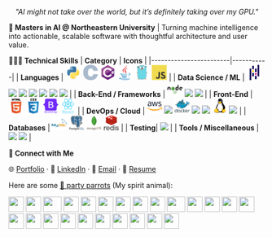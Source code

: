 <p align="center"><i>"AI might not take over the world, but it’s definitely taking over my GPU."</i></p>

**🧠 Masters in AI @ Northeastern University** | Turning machine intelligence into actionable, scalable software with thoughtful architecture and user value. 

**👩🏻‍💻 Technical Skills**
| **Category**           | **Icons** |
|------------------------|-----------|
| **Languages**          | <img src="https://raw.githubusercontent.com/devicons/devicon/master/icons/python/python-original.svg" width="30"/> <img src="https://raw.githubusercontent.com/devicons/devicon/master/icons/c/c-original.svg" width="30"/> <img src="https://raw.githubusercontent.com/devicons/devicon/master/icons/csharp/csharp-original.svg" width="30"/> <img src="https://raw.githubusercontent.com/devicons/devicon/master/icons/java/java-original.svg" width="30"/>  <img src="https://raw.githubusercontent.com/devicons/devicon/master/icons/go/go-original.svg" width="30"/> <img src="https://raw.githubusercontent.com/devicons/devicon/master/icons/javascript/javascript-original.svg" width="30"/> |
| **Data Science / ML**  | <img src="https://raw.githubusercontent.com/devicons/devicon/2ae2a900d2f041da66e950e4d48052658d850630/icons/pandas/pandas-original.svg" width="30"/> <img src="https://upload.wikimedia.org/wikipedia/commons/0/05/Scikit_learn_logo_small.svg" width="30"/> <img src="https://www.vectorlogo.zone/logos/pytorch/pytorch-icon.svg" width="30"/> <img src="https://www.vectorlogo.zone/logos/tensorflow/tensorflow-icon.svg" width="30"/> <img src="https://seaborn.pydata.org/_images/logo-mark-lightbg.svg" width="30"/> <img src="https://www.vectorlogo.zone/logos/opencv/opencv-icon.svg" width="30"/> <img src="https://www.vectorlogo.zone/logos/apache_hadoop/apache_hadoop-icon.svg" width="30"/> |
| **Back-End / Frameworks** | <img src="https://raw.githubusercontent.com/devicons/devicon/master/icons/nodejs/nodejs-original-wordmark.svg" width="30"/> <img src="https://www.vectorlogo.zone/logos/springio/springio-icon.svg" width="30"/> <img src="https://www.vectorlogo.zone/logos/graphql/graphql-icon.svg" width="30"/> |
| **Front-End**          | <img src="https://raw.githubusercontent.com/devicons/devicon/master/icons/html5/html5-original-wordmark.svg" width="30"/> <img src="https://raw.githubusercontent.com/devicons/devicon/master/icons/css3/css3-original-wordmark.svg" width="30"/> <img src="https://raw.githubusercontent.com/devicons/devicon/master/icons/bootstrap/bootstrap-plain-wordmark.svg" width="30"/> <img src="https://raw.githubusercontent.com/devicons/devicon/master/icons/react/react-original-wordmark.svg" width="30"/> |
| **DevOps / Cloud**     | <img src="https://raw.githubusercontent.com/devicons/devicon/master/icons/amazonwebservices/amazonwebservices-original-wordmark.svg" width="30"/> <img src="https://www.vectorlogo.zone/logos/gnu_bash/gnu_bash-icon.svg" width="30"/> <img src="https://raw.githubusercontent.com/devicons/devicon/master/icons/docker/docker-original-wordmark.svg" width="30"/> <img src="https://www.vectorlogo.zone/logos/kubernetes/kubernetes-icon.svg" width="30"/> <img src="https://www.vectorlogo.zone/logos/jenkins/jenkins-icon.svg" width="30"/> <img src="https://raw.githubusercontent.com/devicons/devicon/master/icons/linux/linux-original.svg" width="30"/> <img src="https://www.vectorlogo.zone/logos/git-scm/git-scm-icon.svg" width="30"/> |
| **Databases**          | <img src="https://raw.githubusercontent.com/devicons/devicon/master/icons/mysql/mysql-original-wordmark.svg" width="30"/> <img src="https://raw.githubusercontent.com/devicons/devicon/master/icons/postgresql/postgresql-original-wordmark.svg" width="30"/> <img src="https://raw.githubusercontent.com/devicons/devicon/master/icons/mongodb/mongodb-original-wordmark.svg" width="30"/> <img src="https://raw.githubusercontent.com/devicons/devicon/master/icons/redis/redis-original-wordmark.svg" width="30"/> |
| **Testing**| <img src="https://raw.githubusercontent.com/detain/svg-logos/780f25886640cef088af994181646db2f6b1a3f8/svg/selenium-logo.svg" width="30"/> |
| **Tools / Miscellaneous** | <img src="https://www.vectorlogo.zone/logos/figma/figma-icon.svg" width="30"/> <img src="https://www.vectorlogo.zone/logos/getpostman/getpostman-icon.svg" width="30"/> |

<!-- 
![GitHub stats](https://github-readme-stats.vercel.app/api?username=PurvajaNarayan&show_icons=true&hide_border=true)
![Top Langs](https://github-readme-stats.vercel.app/api/top-langs/?username=PurvajaNarayan&layout=compact&theme=default)
-->



**🤝 Connect with Me**

🌐 [Portfolio](https://your-portfolio-link.com) · 💼 [LinkedIn](https://www.linkedin.com/in/purvaja-narayana/) · 📧 [Email](mailto:purvajanarayana@gmail.com) · 📄 [Resume](https://your-portfolio-link.com)

Here are some [🦜 party parrots](https://cultofthepartyparrot.com) (My spirit animal):

<div>
    <img src="https://cultofthepartyparrot.com/parrots/hd/githubparrot.gif" width="30" height="30"/>
    <img src="https://cultofthepartyparrot.com/parrots/hd/boredparrot.gif" width="30" height="30"/>
    <img src="https://cultofthepartyparrot.com/parrots/asyncparrot.gif" width="36" height="30"/>
    <img src="https://cultofthepartyparrot.com/parrots/hd/exceptionallyfastparrot.gif" width="30" height="30"/>
    <img src="https://cultofthepartyparrot.com/parrots/hd/60fpsparrot.gif" width="30" height="30"/>
    <img src="https://cultofthepartyparrot.com/parrots/hd/jumpingparrot.gif" width="30" height="30"/>
    <img src="https://cultofthepartyparrot.com/parrots/hd/dealwithitnowparrot.gif" width="30" height="30"/>
    <img src="https://cultofthepartyparrot.com/parrots/hd/hypnoparrotlight.gif" width="30" height="30"/>
    <img src="https://cultofthepartyparrot.com/parrots/databaseparrot.gif" width="30" height="30"/>
    <img src="https://cultofthepartyparrot.com/parrots/fixparrot.gif" width="36" height="30"/>
    <img src="https://cultofthepartyparrot.com/parrots/hd/laptop_parrot.gif" width="30" height="30"/>
    <img src="https://cultofthepartyparrot.com/parrots/hd/spinningparrot.gif" width="30" height="30"/>
    <img src="https://cultofthepartyparrot.com/parrots/deployparrot.gif" width="30" height="30"/>
    <img src="https://cultofthepartyparrot.com/parrots/hd/meldparrot.gif" width="30" height="30"/>
    <img src="https://cultofthepartyparrot.com/parrots/slomoparrot.gif" width="30" height="30"/>
    <img src="https://cultofthepartyparrot.com/parrots/hd/moonwalkingparrot.gif" width="30" height="30"/>
    <img src="https://cultofthepartyparrot.com/parrots/hd/sassyparrot.gif" width="30" height="30"/>
    <img src="https://cultofthepartyparrot.com/parrots/hd/scienceparrot.gif" width="30" height="30"/>
    <img src="https://cultofthepartyparrot.com/parrots/hd/pirateparrot.gif" width="30" height="30"/>
    <img src="https://cultofthepartyparrot.com/parrots/hd/footballparrot.gif" width="30" height="30"/>
    <img src="https://cultofthepartyparrot.com/parrots/hd/illuminatiparrot.gif" width="30" height="30"/>
    <img src="https://cultofthepartyparrot.com/parrots/hd/hypnoparrotdark.gif" width="30" height="30"/>
  <img src="https://cultofthepartyparrot.com/parrots/loveparrot.gif" width="30" height="30"/>
    <img src="https://cultofthepartyparrot.com/parrots/groomparrot.gif" width="30" height="30"/>
</div>
